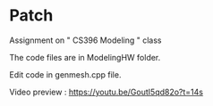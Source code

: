# Patch
Assignment on " CS396 Modeling " class

The code files are in ModelingHW folder.

Edit code in genmesh.cpp file.

Video preview : https://youtu.be/GoutI5qd82o?t=14s
